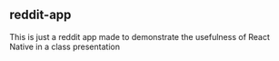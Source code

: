 reddit-app
---
This is just a reddit app made to demonstrate the usefulness of React Native in a class presentation
